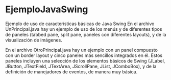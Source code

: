 # EjemploJavaSwing
Ejemplo de uso de características básicas de Java Swing
En el archivo UnPrincipal.java hay un ejemplo de uso de los menús y de diferentes tipos de paneles 
(tabbed pane, split pane, paneles con diferentes layouts), y de la visualización de imágenes.

En el archivo OtroPrincipal.java hay un ejemplo con un panel compuesto con un border layout y cinco paneles más sencillos integrados en él.
Estos paneles incluyen una selección de los elementos básicos de Swing (JLabel, JButton, JTextField, JTextArea, JScrollPane, JList,
JComboBox), y de la definición de manejadores de eventos, de manera muy básica.
